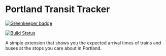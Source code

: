 # Portland Transit Tracker

[![Greenkeeper badge](https://badges.greenkeeper.io/FractalBrew/portland-transit-tracker.svg)](https://greenkeeper.io/)

[![Build Status](https://travis-ci.org/FractalBrew/portland-transit-tracker.svg?branch=master)](https://travis-ci.org/FractalBrew/portland-transit-tracker)

A simple extension that shows you the expected arrival times of trains and buses
at the stops you care about in Portland.
